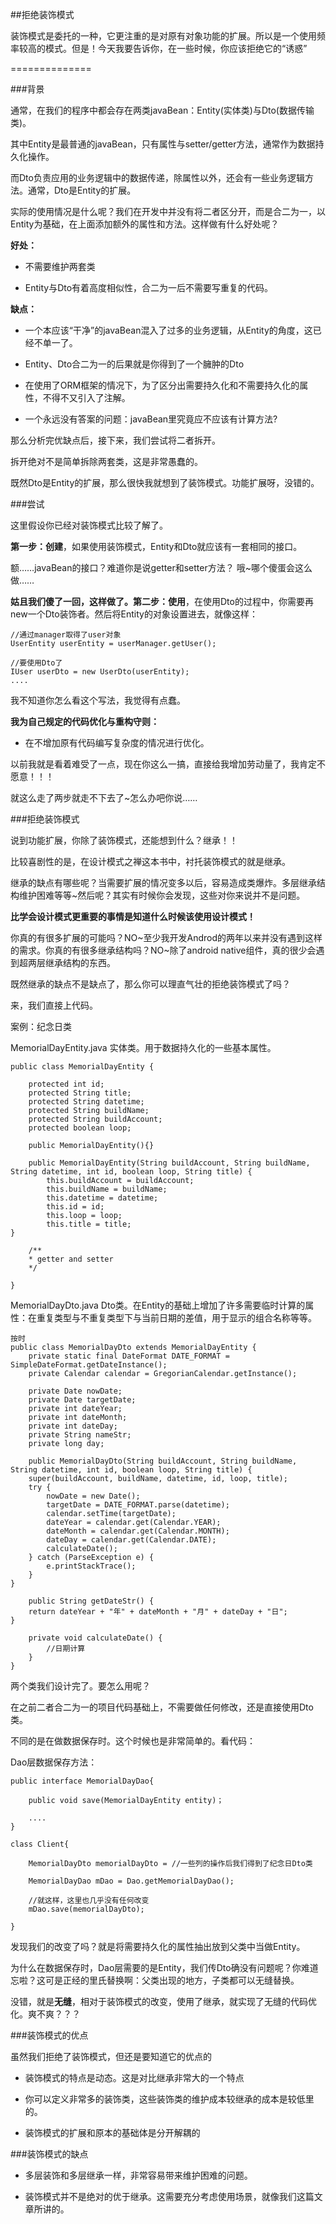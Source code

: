 ##拒绝装饰模式

装饰模式是委托的一种，它更注重的是对原有对象功能的扩展。所以是一个使用频率较高的模式。但是！今天我要告诉你，在一些时候，你应该拒绝它的“诱惑”

==============


###背景

通常，在我们的程序中都会存在两类javaBean：Entity(实体类)与Dto(数据传输类)。

其中Entity是最普通的javaBean，只有属性与setter/getter方法，通常作为数据持久化操作。

而Dto负责应用的业务逻辑中的数据传递，除属性以外，还会有一些业务逻辑方法。通常，Dto是Entity的扩展。

实际的使用情况是什么呢？我们在开发中并没有将二者区分开，而是合二为一，以Entity为基础，在上面添加额外的属性和方法。这样做有什么好处呢？

**好处：**

- 不需要维护两套类

- Entity与Dto有着高度相似性，合二为一后不需要写重复的代码。

**缺点：**

- 一个本应该“干净”的javaBean混入了过多的业务逻辑，从Entity的角度，这已经不单一了。

- Entity、Dto合二为一的后果就是你得到了一个臃肿的Dto

- 在使用了ORM框架的情况下，为了区分出需要持久化和不需要持久化的属性，不得不又引入了注解。

- 一个永远没有答案的问题：javaBean里究竟应不应该有计算方法?


那么分析完优缺点后，接下来，我们尝试将二者拆开。

拆开绝对不是简单拆除两套类，这是非常愚蠢的。

既然Dto是Entity的扩展，那么很快我就想到了装饰模式。功能扩展呀，没错的。

###尝试

这里假设你已经对装饰模式比较了解了。

**第一步：创建**，如果使用装饰模式，Entity和Dto就应该有一套相同的接口。

额……javaBean的接口？难道你是说getter和setter方法？ 哦~哪个傻蛋会这么做……

**姑且我们傻了一回，这样做了。第二步：使用**，在使用Dto的过程中，你需要再new一个Dto装饰者。然后将Entity的对象设置进去，就像这样：

	//通过manager取得了user对象
	UserEntity userEntity = userManager.getUser();
	
	//要使用Dto了
	IUser userDto = new UserDto(userEntity);
	....
	
	
我不知道你怎么看这个写法，我觉得有点蠢。

**我为自己规定的代码优化与重构守则：**
	
- 在不增加原有代码编写复杂度的情况进行优化。

以前我就是看着难受了一点，现在你这么一搞，直接给我增加劳动量了，我肯定不愿意！！！


就这么走了两步就走不下去了~怎么办吧你说……


###拒绝装饰模式

说到功能扩展，你除了装饰模式，还能想到什么？继承！！

比较喜剧性的是，在设计模式之禅这本书中，衬托装饰模式的就是继承。

继承的缺点有哪些呢？当需要扩展的情况变多以后，容易造成类爆炸。多层继承结构维护困难等等~然后呢？其实有时候你会发现，这些对你来说并不是问题。


**比学会设计模式更重要的事情是知道什么时候该使用设计模式！**


你真的有很多扩展的可能吗？NO~至少我开发Androd的两年以来并没有遇到这样的需求。你真的有很多继承结构吗？NO~除了android native组件，真的很少会遇到超两层继承结构的东西。

既然继承的缺点不是缺点了，那么你可以理直气壮的拒绝装饰模式了吗？

来，我们直接上代码。


案例：纪念日类

MemorialDayEntity.java 实体类。用于数据持久化的一些基本属性。


	public class MemorialDayEntity {

    	protected int id;
    	protected String title;
    	protected String datetime;
    	protected String buildName;
    	protected String buildAccount;
    	protected boolean loop;

    	public MemorialDayEntity(){}

    	public MemorialDayEntity(String buildAccount, String buildName, String datetime, int id, boolean loop, String title) {
    		this.buildAccount = buildAccount;
    		this.buildName = buildName;
    		this.datetime = datetime;
    		this.id = id;
    		this.loop = loop;
    		this.title = title;
	}

    	/**
    	* getter and setter
    	*/

	}


MemorialDayDto.java Dto类。在Entity的基础上增加了许多需要临时计算的属性：在重复类型与不重复类型下与当前日期的差值，用于显示的组合名称等等。

	按时
	public class MemorialDayDto extends MemorialDayEntity {
    	private static final DateFormat DATE_FORMAT = SimpleDateFormat.getDateInstance();
    	private Calendar calendar = GregorianCalendar.getInstance();

    	private Date nowDate;
    	private Date targetDate;
    	private int dateYear;
    	private int dateMonth;
    	private int dateDay;
    	private String nameStr;
    	private long day;

		public MemorialDayDto(String buildAccount, String buildName, String datetime, int id, boolean loop, String title) {
        super(buildAccount, buildName, datetime, id, loop, title);
        try {
            nowDate = new Date();
            targetDate = DATE_FORMAT.parse(datetime);
            calendar.setTime(targetDate);
            dateYear = calendar.get(Calendar.YEAR);
            dateMonth = calendar.get(Calendar.MONTH);
            dateDay = calendar.get(Calendar.DATE);
            calculateDate();
        } catch (ParseException e) {
            e.printStackTrace();
        }
    }
    
        public String getDateStr() {
        return dateYear + "年" + dateMonth + "月" + dateDay + "日";
    }
	
		private void calculateDate() {
			//日期计算
		}
	}



两个类我们设计完了。要怎么用呢？

在之前二者合二为一的项目代码基础上，不需要做任何修改，还是直接使用Dto类。

不同的是在做数据保存时。这个时候也是非常简单的。看代码：


Dao层数据保存方法：

	public interface MemorialDayDao{
	
		public void save(MemorialDayEntity entity)；
		
		....
	}
	
	class Client{
	
		MemorialDayDto memorialDayDto = //一些列的操作后我们得到了纪念日Dto类
	
		MemorialDayDao mDao = Dao.getMemorialDayDao();
		
		//就这样，这里也几乎没有任何改变
		mDao.save(memorialDayDto);
	
	}


发现我们的改变了吗？就是将需要持久化的属性抽出放到父类中当做Entity。

为什么在数据保存时，Dao层需要的是Entity，我们传Dto确没有问题呢？你难道忘啦？这可是正经的里氏替换啊：父类出现的地方，子类都可以无缝替换。


没错，就是**无缝**，相对于装饰模式的改变，使用了继承，就实现了无缝的代码优化。爽不爽？？？


###装饰模式的优点

虽然我们拒绝了装饰模式，但还是要知道它的优点的

- 装饰模式的特点是动态。这是对比继承非常大的一个特点

- 你可以定义非常多的装饰类，这些装饰类的维护成本较继承的成本是较低里的。

- 装饰模式的扩展和原本的基础体是分开解耦的


###装饰模式的缺点

- 多层装饰和多层继承一样，非常容易带来维护困难的问题。

- 装饰模式并不是绝对的优于继承。这需要充分考虑使用场景，就像我们这篇文章所讲的。
























